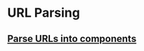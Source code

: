 # URL Parsing
  
## [Parse URLs into components](https://docs.python.org/3/library/urllib.parse.html)